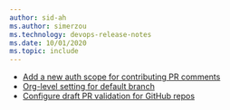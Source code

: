 ```yaml
---
author: sid-ah
ms.author: simerzou
ms.technology: devops-release-notes
ms.date: 10/01/2020
ms.topic: include
---
```


- [Add a new auth scope for contributing PR comments](#add-a-new-auth-scope-for-contributing-pr-comments)
- [Org-level setting for default branch](#org-level-setting-for-default-branch)
- [Configure draft PR validation for GitHub repos](#configure-draft-pr-validation-for-github-repos)
